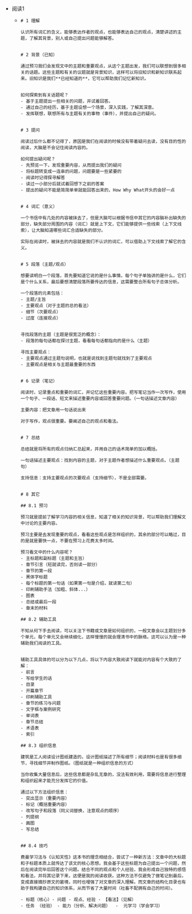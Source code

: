 - 阅读1
	- ```
	  # 1 理解
	  
	  认识所有词汇的含义，能够表达作者的观点，也能够表达自己的观点，清楚讲述的主题，了解其背景，别人或自己提出问题能够解答。
	  
	  
	  # 2 背景（已知）
	  
	  通过预习我们会发现文中的主题和重要观点，从这个主题出发，我们可以联想到很多相关的话题。这些主题和有关的议题就是背景知识，这样可以将旧知识和新知识联系起来。旧知识是我们**已经知道的**，它可以帮助我们记忆新知识。
	  
	  
	  如何探索到有关话题呢？
	  - 基于主题提出一些相关的问题，并试着回答。
	  - 通过自己的经历，基于主题设想一个场景，深入实践，了解其深意。
	  - 发挥联想，联想所有与主题有关的事物（事件），并提出自己的疑问。
	  
	  
	  # 3 提问
	  
	  阅读过后什么都不记得了，原因是我们在阅读的时候没有带着疑问去读，没有目的性的阅读，大脑是不会记住阅读内容的。
	  
	  如何提出疑问呢？
	  - 先预览一下，发现重要内容，从而提出我们的疑问
	  - 将标题转变成一连串的问题，问题要是一些紧要的
	  - 阅读时记得探寻解答
	  - 读过一小部分后就试着回想下之前的答案
	  - 提出的疑问不能是简简单单就能回答出来的，How Why What开头的会好一点
	  
	  
	  # 4 词汇（意义）
	  
	  一个书信中有几处的内容被抹去了，但是大脑可以根据书信中其它的内容脑补出缺失的部分，缺失部分周围的内容（词汇）就是上下文，它们能够提供一些线索（上下文线索），让大脑知道哪些词汇合适缺失的部分。
	  
	  实际在阅读时，被抹去的内容就是我们不认识的词汇，可以借助上下文线索了解它的含义。
	  
	  
	  # 5 段落（主题/观点）
	  
	  想要读明白一个段落，首先要知道它说的是什么事情，每个句子单独讲的是什么，它们是个什么关系，最后要想清楚段落所要传达的信息，这需要整合所有句子总体分析。
	  
	  一个段落的元素包括：
	  - 主题/主旨
	  - 主要观点（对于主题的总的看法）
	  - 细节（次要观点）
	  - 过度（连接观点）
	  
	  
	  寻找段落的主题（主题是很宽泛的概念）：
	  - 段落的每句话都在探讨主题，看看每句话都指向的是什么（主题）
	  
	  寻找主要观点：
	  - 主要观点通过主题句说明，也就是说找到主题句就找到了主要观点
	  - 主要观点是相关与主题最重要的东西
	  
	  
	  # 6 记录（笔记）
	  
	  阅读时，记录重点和重要的词汇，并记忆这些重要内容。把写笔记当作一次写作，使用一个句子、一段话、短文来描述重要内容或回答重要问题。（一句话描述文章内容）
	  
	  主要内容：把文章用一句话说出来
	  
	  对于写作，观点很重要。要阐述自己的观点和看法。
	  
	  
	  # 7 总结
	  
	  总结就是将所有的观点归纳汇总起来，并用自己的话术简单的加以概括。
	  
	  一句话描述主要观点：找到内容的主题，对于主题作者想描述什么重要观点。（主题句）
	  
	  支持信息：支持主要观点的次要观点（支持细节），不是全部需要。
	  
	  
	  # 8 其它
	  
	  ## 8.1 预习
	  
	  预习就是提前了解学习内容的相关信息，知道了相关的知识背景，可以帮助我们理解文中讨论的主要内容。
	  
	  预习主要是去发现重要的观点，看看这些观点是怎样组织的，其余的部分可以略过，目的是就是要快一点，不要在预习上花费太多时间。
	  
	  预习看文中的什么内容呢？
	  - 主标题和副标题（主题和主旨）
	  - 章节引言（短就读完，否则读一部分）
	  - 章节的第一段
	  - 黑体字标题
	  - 每个标题的第一句话（如果第一句是介绍，就读第二句）
	  - 印刷辅助手法（加粗、斜体...）
	  - 图表
	  - 总结或最后一段
	  - 章末的材料
	  
	  ## 8.2 辅助工具
	  
	  不知从何下手去阅读，可以关注下书籍或文章是如何组织的，一般文章会以主题划分多个单元，每个单元又会继续细化，这样慢慢的就会理清书中的脉络。这可以认为是一种辅助我们阅读的工具。
	  
	  
	  辅助工具具体的可以分为以下几点，将以下内容大致阅读下就能对内容有个大致的了解：
	  - 前言
	  - 写给学生的话
	  - 目录
	  - 开篇章节
	  - 印刷辅助工具
	  - 章节的练习与问题
	  - 文字框与案例研究
	  - 单词表
	  - 章节总结
	  - 术语表
	  - 索引
	  
	  ## 8.3 组织信息
	  
	  建筑是工人阅读设计图纸建造的，设计图纸描述了所有细节；阅读材料也是有很多细节，寻找细节并制作图纸。（图纸就是一种组织信息的方式）
	  
	  当你收集大量信息后，这些信息都是杂乱无章的，没法有效利用，需要将信息进行整理和组织起来才能充分发挥它的价值。
	  
	  通过以下方法组织信息：
	  - 突出显示（重要内容）
	  - 标记（概括重要内容）
	  - 改写句子和段落（同义词替换，注意观点的顺序）
	  - 列提纲
	  - 画图
	  - 写总结
	  
	  
	  ## 8.4 技巧
	  
	  费曼学习法与《认知天性》这本书的理念相结合，尝试了一种新方法：文章中的大标题和子标题本质上就传达了该文的核心思想。我会基于这些标题为自己提出一个问题，然后在阅读完毕后回答这个问题。结合不同的观点和个人经验，我会形成自己独特的感悟和看法，并将其记录下来，这便是我的阅读收获。这种方法不仅避免了做笔记到最后，变成直接摘抄原文的窘境，同时也增强了对文章的深入理解。而文章的结构化目录也有助于我构建自己的知识体系，从而节省了大量时间（社畜不配拥有自己的时间）。  
	  
	  - 标题（核心）- 问题 - 观点、经验 - 【看法】（见解）
	  - 任务 （经验） - 能力（分析、解决问题）  -  元学习（学会学习）
	  ```